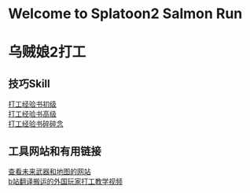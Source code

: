 # Welcome to Splatoon2 Salmon Run
# 乌贼娘2打工

## 技巧Skill
[打工经验书初级](/step-1/index)\
[打工经验书高级](/step-2/index)\
[打工经验书碎碎念](/tips/index)

## 工具网站和有用链接
[查看未来武器和地图的网站](https://content.oatmealdome.me/bcat/salmon_run)\
[b站翻译搬运的外国玩家打工教学视频](https://www.bilibili.com/video/av50470639/)


